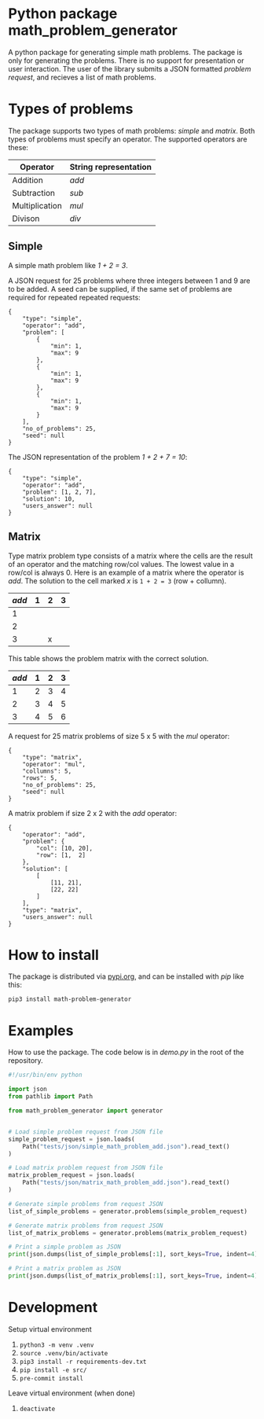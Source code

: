 # Python package math_problem_generator
A python package for generating simple math problems. The package is only for
generating the problems. There is no support for presentation or user interaction.
The user of the library submits a JSON formatted _problem request_,
and recieves a list of math problems.

# Types of problems
The package supports two types of math problems: _simple_ and _matrix_.
Both types of problems must specify an operator. The supported operators are these:

| Operator | String representation |
|----------|-----------------------|
| Addition | _add_ |
| Subtraction | _sub_ |
| Multiplication | _mul_ |
| Divison | _div_ |

## Simple
A simple math problem like _1 + 2 = 3_.

A JSON request for 25 problems where three integers between 1 and 9 are to be added.
A seed can be supplied, if the same set of problems are required for repeated
repeated requests:
```
{
    "type": "simple",
    "operator": "add",
    "problem": [
        {
            "min": 1,
            "max": 9
        },
        {
            "min": 1,
            "max": 9
        },
        {
            "min": 1,
            "max": 9
        }
    ],
    "no_of_problems": 25,
    "seed": null
}
```

The JSON representation of the problem _1 + 2 + 7 = 10_:
```
{
    "type": "simple",
    "operator": "add",
    "problem": [1, 2, 7],
    "solution": 10,
    "users_answer": null
}
```

## Matrix
Type matrix problem type consists of a matrix where the cells are the result of an
operator and the matching row/col values. The lowest value in a row/col is always 0.
Here is an example of a matrix where the operator is _add_. The solution to the cell
marked _x_ is `1 + 2 = 3` (row + collumn).

| _add_ | 1 | 2 | 3 |
|-------| - | - | - |
| 1     |   |   |   |
| 2     |   |   |   |
| 3     |   | x |   |

This table shows the problem matrix with the correct solution.

| _add_ | 1 | 2 | 3 |
|-------| - | - | - |
| 1     | 2 | 3 | 4 |
| 2     | 3 | 4 | 5 |
| 3     | 4 | 5 | 6 |

A request for 25 matrix problems of size 5 x 5 with the _mul_ operator:

```
{
    "type": "matrix",
    "operator": "mul",
    "collumns": 5,
    "rows": 5,
    "no_of_problems": 25,
    "seed": null
}
```

A matrix problem if size 2 x 2 with the _add_ operator:
```
{
    "operator": "add",
    "problem": {
        "col": [10, 20],
        "row": [1,  2]
    },
    "solution": [
        [
            [11, 21],
            [22, 22]
        ]
    ],
    "type": "matrix",
    "users_answer": null
}
```

# How to install
The package is distributed via [pypi.org](https://pypi.org/), and can be installed with _pip_ like this:
```
pip3 install math-problem-generator
```

# Examples
How to use the package. The code below is in _demo.py_ in the root of the repository.

```python
#!/usr/bin/env python

import json
from pathlib import Path

from math_problem_generator import generator


# Load simple problem request from JSON file
simple_problem_request = json.loads(
    Path("tests/json/simple_math_problem_add.json").read_text()
)

# Load matrix problem request from JSON file
matrix_problem_request = json.loads(
    Path("tests/json/matrix_math_problem_add.json").read_text()
)

# Generate simple problems from request JSON
list_of_simple_problems = generator.problems(simple_problem_request)

# Generate matrix problems from request JSON
list_of_matrix_problems = generator.problems(matrix_problem_request)

# Print a simple problem as JSON
print(json.dumps(list_of_simple_problems[:1], sort_keys=True, indent=4))

# Print a matrix problem as JSON
print(json.dumps(list_of_matrix_problems[:1], sort_keys=True, indent=4))

```

# Development

Setup virtual environment
1. `python3 -m venv .venv`
2. `source .venv/bin/activate`
3. `pip3 install -r requirements-dev.txt`
4. `pip install -e src/`
5. `pre-commit install`

Leave virtual environment (when done)
1. `deactivate`
